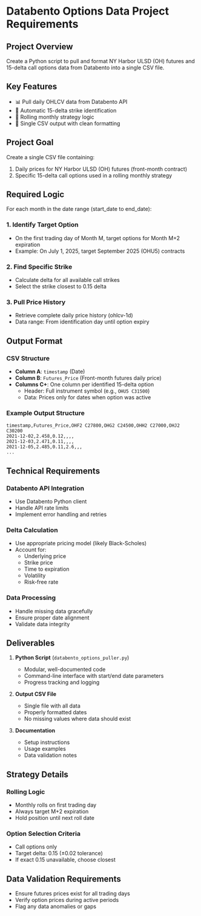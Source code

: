 # Databento Options Data Project Requirements

## Project Overview
Create a Python script to pull and format NY Harbor ULSD (OH) futures and 15-delta call options data from Databento into a single CSV file.

## Key Features
- 📊 Pull daily OHLCV data from Databento API
- 🎯 Automatic 15-delta strike identification
- 🔄 Rolling monthly strategy logic
- 🚀 Single CSV output with clean formatting

## Project Goal
Create a single CSV file containing:
1. Daily prices for NY Harbor ULSD (OH) futures (front-month contract)
2. Specific 15-delta call options used in a rolling monthly strategy

## Required Logic

For each month in the date range (start_date to end_date):

### 1. Identify Target Option
- On the first trading day of Month M, target options for Month M+2 expiration
- Example: On July 1, 2025, target September 2025 (OHU5) contracts

### 2. Find Specific Strike
- Calculate delta for all available call strikes
- Select the strike closest to 0.15 delta

### 3. Pull Price History
- Retrieve complete daily price history (ohlcv-1d)
- Data range: From identification day until option expiry

## Output Format

### CSV Structure
- **Column A**: `timestamp` (Date)
- **Column B**: `Futures_Price` (Front-month futures daily price)
- **Columns C+**: One column per identified 15-delta option
  - Header: Full instrument symbol (e.g., `OHU5 C31500`)
  - Data: Prices only for dates when option was active

### Example Output Structure
```
timestamp,Futures_Price,OHF2 C27800,OHG2 C24500,OHH2 C27000,OHJ2 C30200
2021-12-02,2.458,0.12,,,,
2021-12-03,2.471,0.11,,,,
2021-12-05,2.485,0.11,2.6,,,
...
```

## Technical Requirements

### Databento API Integration
- Use Databento Python client
- Handle API rate limits
- Implement error handling and retries

### Delta Calculation
- Use appropriate pricing model (likely Black-Scholes)
- Account for:
  - Underlying price
  - Strike price
  - Time to expiration
  - Volatility
  - Risk-free rate

### Data Processing
- Handle missing data gracefully
- Ensure proper date alignment
- Validate data integrity

## Deliverables

1. **Python Script** (`databento_options_puller.py`)
   - Modular, well-documented code
   - Command-line interface with start/end date parameters
   - Progress tracking and logging

2. **Output CSV File**
   - Single file with all data
   - Properly formatted dates
   - No missing values where data should exist

3. **Documentation**
   - Setup instructions
   - Usage examples
   - Data validation notes

## Strategy Details

### Rolling Logic
- Monthly rolls on first trading day
- Always target M+2 expiration
- Hold position until next roll date

### Option Selection Criteria
- Call options only
- Target delta: 0.15 (±0.02 tolerance)
- If exact 0.15 unavailable, choose closest

## Data Validation Requirements
- Ensure futures prices exist for all trading days
- Verify option prices during active periods
- Flag any data anomalies or gaps